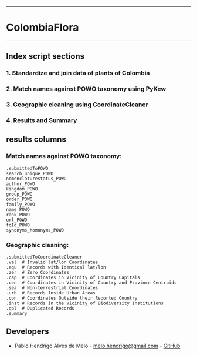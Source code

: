 ***
# ColombiaFlora
***

## Index script sections
### 1. Standardize and join data of plants of Colombia
### 2. Match names against POWO taxonomy using PyKew
### 3. Geographic cleaning using CoordinateCleaner
### 4. Results and Summary

 ## results columns
  ### Match names against POWO taxonomy:
    .submittedToPOWO
    search_unique_POWO
    nomenclaturestatus_POWO
    author_POWO
    kingdom_POWO
    group_POWO
    order_POWO
    family_POWO
    name_POWO
    rank_POWO
    url_POWO
    fqId_POWO
    synonyms_homonyms_POWO
  
  ### Geographic cleaning:
    .submittedToCoordinateCleaner
    .val  # Invalid lat/lon Coordinates  
    .equ  # Records with Identical lat/lon
    .zer  # Zero Coordinates 
    .cap  # Coordinates in Vicinity of Country Capitals
    .cen  # Coordinates in Vicinity of Country and Province Centroids
    .sea  # Non-terrestrial Coordinates 
    .urb  # Records Inside Urban Areas
    .con  # Coordinates Outside their Reported Country
    .inst # Records in the Vicinity of Biodiversity Institutions
    .dpl  # Duplicated Records
    .summary

## Developers
* Pablo Hendrigo Alves de Melo - melo.hendrigo@gmail.com - [GitHub](https://github.com/pablopains)
